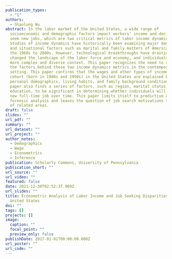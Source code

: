 ```yaml
---
publication_types:
  - "1"
authors:
  - Shaolong Wu
abstract: In the labor market of the United States, a wide range of
  socioeconomic and demographic factors impact workers’ income and decisions to
  seek new jobs, which are two critical metrics of labor income dynamics.
  Studies of income dynamics have historically been examining major demographic
  and situational factors such as marital and family matters of Americans from
  the 1960s to 2000s. However, technological breakthroughs have drastically
  changed the landscape of the labor force and economy, and individuals face a
  more complex and diverse context. This paper recognizes the need to analyze
  the factors behind these two income dynamics metrics in the contemporary
  setting. This paper confirms that the wages and other types of income of the
  cohort (born in 1980s and 1990s) in the United States are explained by
  personal demographics, living habits, and family background conditions. This
  paper also finds a series of factors, such as region, marital status, and
  education, to be significant in determining whether individuals will seek a
  new full-time job over time. This paper limits itself to predictive and
  forensic analysis and leaves the question of job search motivations to authors
  of related areas.
draft: false
slides: ""
url_pdf: ""
summary: ""
url_dataset: ""
url_project: ""
author_notes:
  - Demographics
  - Wage
  - Econometrics
  - Inference
publication: Scholarly Commons, University of Pennsylvania
publication_short: ""
url_source: ""
url_video: ""
featured: false
date: 2021-12-30T02:52:37.909Z
url_slides: ""
title: Econometric Analysis of Labor Income and Job Seeking Disparities in the
  United States
doi: ""
tags: []
projects: []
image:
  caption: ""
  focal_point: ""
  preview_only: false
publishDate: 2017-01-01T00:00:00.000Z
url_poster: ""
url_code: ""
---
```

